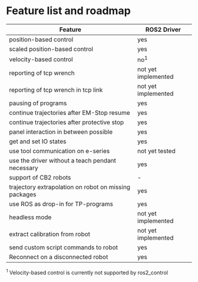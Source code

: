 # Feature list and roadmap

| Feature                                               | ROS2 Driver
| ---                                                   | ---                       |
| position-based control                                | yes                       |
| scaled position-based control                         | yes                       |
| velocity-based control                                | no<sup>1</sup>            |
| reporting of tcp wrench                               | not yet implemented       |
| reporting of tcp wrench in tcp link                   | not yet implemented       |
| pausing of programs                                   | yes                       |
| continue trajectories after EM-Stop resume            | yes                       |
| continue trajectories after protective stop           | yes                       |
| panel interaction in between possible                 | yes                       |
| get and set IO states                                 | yes                       |
| use tool communication on e-series                    | not yet tested            |
| use the driver without a teach pendant necessary      | yes                       |
| support of CB2 robots                                 | -                         |
| trajectory extrapolation on robot on missing packages | yes                       |
| use ROS as drop-in for TP-programs                    | yes                       |
| headless mode                                         | not yet implemented       |
| extract calibration from robot                        | not yet implemented       |
| send custom script commands to robot                  | yes                       |
| Reconnect on a disconnected robot                     | yes                       |

<sup>1</sup> Velocity-based control is currently not supported by ros2_control 

